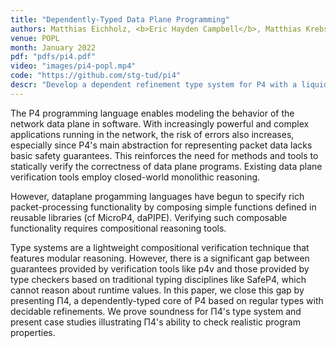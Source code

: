 ```yaml
---
title: "Dependently-Typed Data Plane Programming"
authors: Matthias Eichholz, <b>Eric Hayden Campbell</b>, Matthias Krebs, Nate Foster,  Mira Mezini
venue: POPL
month: January 2022 
pdf: "pdfs/pi4.pdf"
video: "images/pi4-popl.mp4"
code: "https://github.com/stg-tud/pi4"
descr: "Develop a dependent refinement type system for P4 with a liquid-style Z3 backend to prohibit undefined behavior"
--- 
```


The P4 programming language enables modeling the behavior of the network data
plane in software. With increasingly powerful and complex applications running
in the network, the risk of errors also increases, especially since P4's main
abstraction for representing packet data lacks basic safety guarantees. This
reinforces the need for methods and tools to statically verify the correctness
of data plane programs. Existing data plane verification tools employ
closed-world monolithic reasoning. 

However, dataplane progamming languages have begun to specify rich
packet-processing functionality by composing simple functions defined in
reusable libraries (cf MicroP4, daPIPE). Verifying such composable functionality
requires compositional reasoning tools. 

Type systems are a lightweight compositional verification technique that
features modular reasoning. However, there is a significant gap between
guarantees provided by verification tools like p4v and those provided by type
checkers based on traditional typing disciplines like SafeP4, which cannot
reason about runtime values. In this paper, we close this gap by presenting Π4,
a dependently-typed core of P4 based on regular types with decidable
refinements. We prove soundness for Π4's type system and present case studies
illustrating Π4's ability to check realistic program properties.
